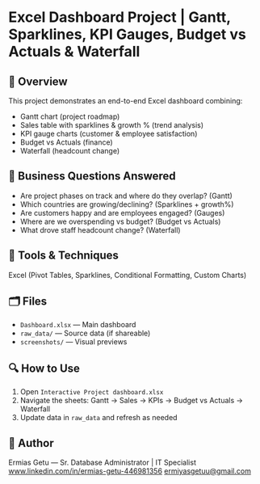 # Excel Dashboard Project | Gantt, Sparklines, KPI Gauges, Budget vs Actuals & Waterfall

## 📌 Overview
This project demonstrates an end-to-end Excel dashboard combining:
- Gantt chart (project roadmap)
- Sales table with sparklines & growth % (trend analysis)
- KPI gauge charts (customer & employee satisfaction)
- Budget vs Actuals (finance)
- Waterfall (headcount change)

## 🧠 Business Questions Answered
- Are project phases on track and where do they overlap? (Gantt)
- Which countries are growing/declining? (Sparklines + growth%)
- Are customers happy and are employees engaged? (Gauges)
- Where are we overspending vs budget? (Budget vs Actuals)
- What drove staff headcount change? (Waterfall)

## 🔧 Tools & Techniques
Excel (Pivot Tables, Sparklines, Conditional Formatting, Custom Charts)

## 🗂️ Files
- `Dashboard.xlsx` — Main dashboard
- `raw_data/` — Source data (if shareable)
- `screenshots/` — Visual previews

## 🔍 How to Use
1. Open `Interactive Project dashboard.xlsx`
2. Navigate the sheets: Gantt → Sales → KPIs → Budget vs Actuals → Waterfall
3. Update data in `raw_data` and refresh as needed

## 👤 Author
Ermias Getu — Sr. Database Administrator | IT Specialist
www.linkedin.com/in/ermias-getu-446981356
ermiyasgetuu@gmail.com

